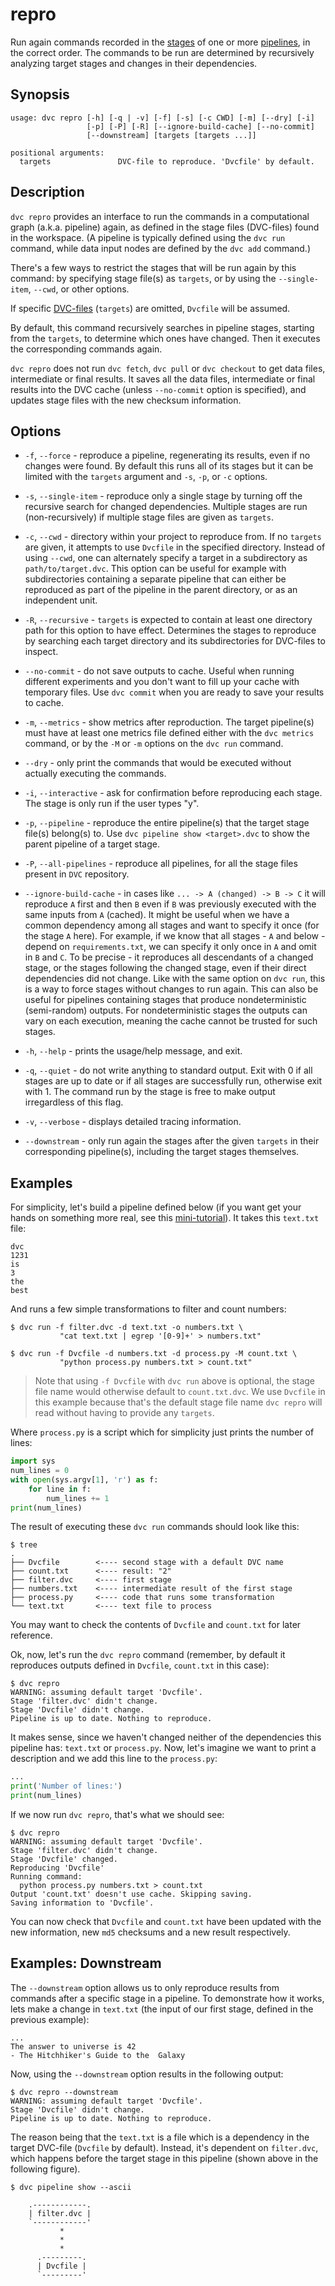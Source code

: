 # repro

Run again commands recorded in the [stages](/doc/commands-reference/run) of one
or more [pipelines](/doc/get-started/pipeline), in the correct order. The
commands to be run are determined by recursively analyzing target stages and
changes in their dependencies.

## Synopsis

```usage
usage: dvc repro [-h] [-q | -v] [-f] [-s] [-c CWD] [-m] [--dry] [-i]
                 [-p] [-P] [-R] [--ignore-build-cache] [--no-commit]
                 [--downstream] [targets [targets ...]]

positional arguments:
  targets               DVC-file to reproduce. 'Dvcfile' by default.
```

## Description

`dvc repro` provides an interface to run the commands in a computational graph
(a.k.a. pipeline) again, as defined in the stage files (DVC-files) found in the
workspace. (A pipeline is typically defined using the `dvc run` command, while
data input nodes are defined by the `dvc add` command.)

There's a few ways to restrict the stages that will be run again by this
command: by specifying stage file(s) as `targets`, or by using the
`--single-item`, `--cwd`, or other options.

If specific [DVC-files](/doc/user-guide/dvc-file-format) (`targets`) are
omitted, `Dvcfile` will be assumed.

By default, this command recursively searches in pipeline stages, starting from
the `targets`, to determine which ones have changed. Then it executes the
corresponding commands again.

`dvc repro` does not run `dvc fetch`, `dvc pull` or `dvc checkout` to get data
files, intermediate or final results. It saves all the data files, intermediate
or final results into the DVC cache (unless `--no-commit` option is specified),
and updates stage files with the new checksum information.

## Options

- `-f`, `--force` - reproduce a pipeline, regenerating its results, even if no
  changes were found. By default this runs all of its stages but it can be
  limited with the `targets` argument and `-s`, `-p`, or `-c` options.

- `-s`, `--single-item` - reproduce only a single stage by turning off the
  recursive search for changed dependencies. Multiple stages are run
  (non-recursively) if multiple stage files are given as `targets`.

- `-c`, `--cwd` - directory within your project to reproduce from. If no
  `targets` are given, it attempts to use `Dvcfile` in the specified directory.
  Instead of using `--cwd`, one can alternately specify a target in a
  subdirectory as `path/to/target.dvc`. This option can be useful for example
  with subdirectories containing a separate pipeline that can either be
  reproduced as part of the pipeline in the parent directory, or as an
  independent unit.

- `-R`, `--recursive` - `targets` is expected to contain at least one directory
  path for this option to have effect. Determines the stages to reproduce by
  searching each target directory and its subdirectories for DVC-files to
  inspect.

- `--no-commit` - do not save outputs to cache. Useful when running different
  experiments and you don't want to fill up your cache with temporary files. Use
  `dvc commit` when you are ready to save your results to cache.

- `-m`, `--metrics` - show metrics after reproduction. The target pipeline(s)
  must have at least one metrics file defined either with the `dvc metrics`
  command, or by the `-M` or `-m` options on the `dvc run` command.

- `--dry` - only print the commands that would be executed without actually
  executing the commands.

- `-i`, `--interactive` - ask for confirmation before reproducing each stage.
  The stage is only run if the user types "y".

- `-p`, `--pipeline` - reproduce the entire pipeline(s) that the target stage
  file(s) belong(s) to. Use `dvc pipeline show <target>.dvc` to show the parent
  pipeline of a target stage.

- `-P`, `--all-pipelines` - reproduce all pipelines, for all the stage files
  present in `DVC` repository.

- `--ignore-build-cache` - in cases like `... -> A (changed) -> B -> C` it will
  reproduce `A` first and then `B` even if `B` was previously executed with the
  same inputs from `A` (cached). It might be useful when we have a common
  dependency among all stages and want to specify it once (for the stage `A`
  here). For example, if we know that all stages - `A` and below - depend on
  `requirements.txt`, we can specify it only once in `A` and omit in `B` and
  `C`. To be precise - it reproduces all descendants of a changed stage, or the
  stages following the changed stage, even if their direct dependencies did not
  change. Like with the same option on `dvc run`, this is a way to force stages
  without changes to run again. This can also be useful for pipelines containing
  stages that produce nondeterministic (semi-random) outputs. For
  nondeterministic stages the outputs can vary on each execution, meaning the
  cache cannot be trusted for such stages.

- `-h`, `--help` - prints the usage/help message, and exit.

- `-q`, `--quiet` - do not write anything to standard output. Exit with 0 if all
  stages are up to date or if all stages are successfully run, otherwise exit
  with 1. The command run by the stage is free to make output irregardless of
  this flag.

- `-v`, `--verbose` - displays detailed tracing information.

- `--downstream` - only run again the stages after the given `targets` in their
  corresponding pipeline(s), including the target stages themselves.

## Examples

For simplicity, let's build a pipeline defined below (if you want get your hands
on something more real, see this
[mini-tutorial](/doc/get-started/example-pipeline)). It takes this `text.txt`
file:

```
dvc
1231
is
3
the
best
```

And runs a few simple transformations to filter and count numbers:

```dvc
$ dvc run -f filter.dvc -d text.txt -o numbers.txt \
           "cat text.txt | egrep '[0-9]+' > numbers.txt"

$ dvc run -f Dvcfile -d numbers.txt -d process.py -M count.txt \
           "python process.py numbers.txt > count.txt"
```

> Note that using `-f Dvcfile` with `dvc run` above is optional, the stage file
> name would otherwise default to `count.txt.dvc`. We use `Dvcfile` in this
> example because that's the default stage file name `dvc repro` will read
> without having to provide any `targets`.

Where `process.py` is a script which for simplicity just prints the number of
lines:

```python
import sys
num_lines = 0
with open(sys.argv[1], 'r') as f:
    for line in f:
        num_lines += 1
print(num_lines)
```

The result of executing these `dvc run` commands should look like this:

```dvc
$ tree
.
├── Dvcfile        <---- second stage with a default DVC name
├── count.txt      <---- result: "2"
├── filter.dvc     <---- first stage
├── numbers.txt    <---- intermediate result of the first stage
├── process.py     <---- code that runs some transformation
└── text.txt       <---- text file to process
```

You may want to check the contents of `Dvcfile` and `count.txt` for later
reference.

Ok, now, let's run the `dvc repro` command (remember, by default it reproduces
outputs defined in `Dvcfile`, `count.txt` in this case):

```dvc
$ dvc repro
WARNING: assuming default target 'Dvcfile'.
Stage 'filter.dvc' didn't change.
Stage 'Dvcfile' didn't change.
Pipeline is up to date. Nothing to reproduce.
```

It makes sense, since we haven't changed neither of the dependencies this
pipeline has: `text.txt` or `process.py`. Now, let's imagine we want to print a
description and we add this line to the `process.py`:

```python
...
print('Number of lines:')
print(num_lines)
```

If we now run `dvc repro`, that's what we should see:

```dvc
$ dvc repro
WARNING: assuming default target 'Dvcfile'.
Stage 'filter.dvc' didn't change.
Stage 'Dvcfile' changed.
Reproducing 'Dvcfile'
Running command:
  python process.py numbers.txt > count.txt
Output 'count.txt' doesn't use cache. Skipping saving.
Saving information to 'Dvcfile'.
```

You can now check that `Dvcfile` and `count.txt` have been updated with the new
information, new `md5` checksums and a new result respectively.

## Examples: Downstream

The `--downstream` option allows us to only reproduce results from commands
after a specific stage in a pipeline. To demonstrate how it works, lets make a
change in `text.txt` (the input of our first stage, defined in the previous
example):

```
...
The answer to universe is 42
- The Hitchhiker's Guide to the  Galaxy
```

Now, using the `--downstream` option results in the following output:

```dvc
$ dvc repro --downstream
WARNING: assuming default target 'Dvcfile'.
Stage 'Dvcfile' didn't change.
Pipeline is up to date. Nothing to reproduce.
```

The reason being that the `text.txt` is a file which is a dependency in the
target DVC-file (`Dvcfile` by default). Instead, it's dependent on `filter.dvc`,
which happens before the target stage in this pipeline (shown above in the
following figure).

```dvc
$ dvc pipeline show --ascii

    .------------.
    | filter.dvc |
    `------------'
           *
           *
           *
      .---------.
      | Dvcfile |
      `---------'
```
